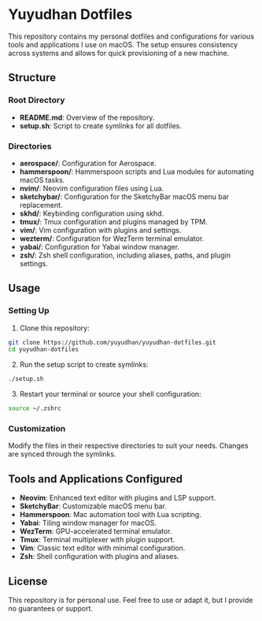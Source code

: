 <!-- FilePath: README.md-->

# Yuyudhan Dotfiles

This repository contains my personal dotfiles and configurations for various tools and applications I use on macOS. The setup ensures consistency across systems and allows for quick provisioning of a new machine.

## Structure

### Root Directory
- **README.md**: Overview of the repository.
- **setup.sh**: Script to create symlinks for all dotfiles.

### Directories

- **aerospace/**: Configuration for Aerospace.
- **hammerspoon/**: Hammerspoon scripts and Lua modules for automating macOS tasks.
- **nvim/**: Neovim configuration files using Lua.
- **sketchybar/**: Configuration for the SketchyBar macOS menu bar replacement.
- **skhd/**: Keybinding configuration using skhd.
- **tmux/**: Tmux configuration and plugins managed by TPM.
- **vim/**: Vim configuration with plugins and settings.
- **wezterm/**: Configuration for WezTerm terminal emulator.
- **yabai/**: Configuration for Yabai window manager.
- **zsh/**: Zsh shell configuration, including aliases, paths, and plugin settings.

## Usage

### Setting Up
1. Clone this repository:

```sh
git clone https://github.com/yuyudhan/yuyudhan-dotfiles.git
cd yuyudhan-dotfiles
```

2. Run the setup script to create symlinks:

```sh
./setup.sh
```

3. Restart your terminal or source your shell configuration:

```sh
source ~/.zshrc
```

### Customization
Modify the files in their respective directories to suit your needs. Changes are synced through the symlinks.

## Tools and Applications Configured
- **Neovim**: Enhanced text editor with plugins and LSP support.
- **SketchyBar**: Customizable macOS menu bar.
- **Hammerspoon**: Mac automation tool with Lua scripting.
- **Yabai**: Tiling window manager for macOS.
- **WezTerm**: GPU-accelerated terminal emulator.
- **Tmux**: Terminal multiplexer with plugin support.
- **Vim**: Classic text editor with minimal configuration.
- **Zsh**: Shell configuration with plugins and aliases.

## License
This repository is for personal use. Feel free to use or adapt it, but I provide no guarantees or support.


